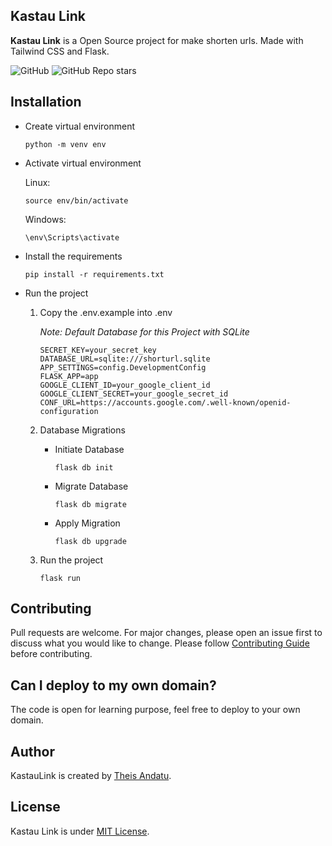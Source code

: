 ## Kastau Link

**Kastau Link** is a Open Source project for make shorten urls. Made with Tailwind CSS and Flask.

![GitHub](https://img.shields.io/github/license/antheiz/kastau-link)
![GitHub Repo stars](https://img.shields.io/github/stars/antheiz/kastau-link?style=flat-square)


## Installation

- Create virtual environment

	```
	python -m venv env
	```

- Activate virtual environment

	Linux:
	```
	source env/bin/activate
	```

	Windows:
	```
	\env\Scripts\activate
	```

- Install the requirements
	
	```
	pip install -r requirements.txt
	```

- Run the project

	1. Copy the .env.example into .env
	
		*Note: Default Database for this Project with SQLite*

		```
		SECRET_KEY=your_secret_key
		DATABASE_URL=sqlite:///shorturl.sqlite
		APP_SETTINGS=config.DevelopmentConfig
		FLASK_APP=app
		GOOGLE_CLIENT_ID=your_google_client_id
		GOOGLE_CLIENT_SECRET=your_google_secret_id
		CONF_URL=https://accounts.google.com/.well-known/openid-configuration
		```

	2. Database Migrations

		- Initiate Database
			```
			flask db init
			``` 
		- Migrate Database
			```
			flask db migrate
			```
		- Apply Migration
			```
			flask db upgrade
			```

	3. Run the project

		```
		flask run
		```


## Contributing
Pull requests are welcome. For major changes, please open an issue first to discuss what you would like to change. Please follow [Contributing Guide](./CONTRIBUTING.md) before contributing.


## Can I deploy to my own domain?

The code is open for learning purpose, feel free to deploy to your own domain. 

## Author

KastauLink is created by <a href="https://antheiz.me">Theis Andatu</a>.


## License
Kastau Link is under [MIT License](./LICENSE).